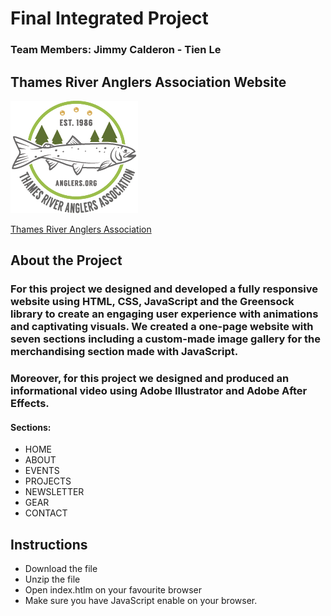 # Final Integrated Project

### Team Members: Jimmy Calderon - Tien Le

## Thames River Anglers Association Website

![TRAA Logo](images/logo.png)

[Thames River Anglers Association](https://www.anglers.org "TRAA Website")


## About the Project

### For this project we designed and developed a fully responsive website using HTML, CSS, JavaScript and the Greensock library to create an engaging user experience with animations and captivating visuals. We created a one-page website with seven sections including a custom-made image gallery for the merchandising section made with JavaScript.

### Moreover, for this project we designed and produced an informational video using Adobe Illustrator and Adobe After Effects. 

#### Sections:
 * HOME
 * ABOUT
 * EVENTS
 * PROJECTS 
 * NEWSLETTER 
 * GEAR 
 * CONTACT


## Instructions

* Download the file
* Unzip the file
* Open index.htlm on your favourite browser
* Make sure you have JavaScript enable on your browser.